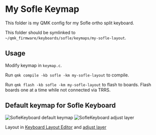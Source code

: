 # My Sofle Keymap

This folder is my QMK config for my Sofle ortho split keyboard.

This folder should be symlinked to `~/qmk_firmware/keyboards/sofle/keymaps/my-sofle-layout`.

## Usage

Modify keymap in `keymap.c`.

Run `qmk compile -kb sofle -km my-sofle-layout` to compile.

Run `qmk flash -kb sofle -km my-sofle-layout` to flash to boards. Flash boards one at a time while not connected via TRRS.

## Default keymap for Sofle Keyboard

![SofleKeyboard default keymap](https://github.com/josefadamcik/SofleKeyboard/raw/master/Images/soflekeyboard.png)
![SofleKeyboard adjust layer](https://github.com/josefadamcik/SofleKeyboard/raw/master/Images/soflekeyboard_layout_adjust.png)

Layout in [Keyboard Layout Editor](http://www.keyboard-layout-editor.com/#/gists/76efb423a46cbbea75465cb468eef7ff) and [adjust layer](http://www.keyboard-layout-editor.com/#/gists/4bcf66f922cfd54da20ba04905d56bd4)
